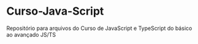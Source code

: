 # Curso-Java-Script

Repositório para arquivos do Curso de JavaScript e TypeScript do básico ao avançado JS/TS
